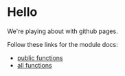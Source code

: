 # Hello

We're playing about with github pages.

Follow these links for the module docs:

* [public functions](edoc/index.html)
* [all functions](edoc_dev/index.html)
